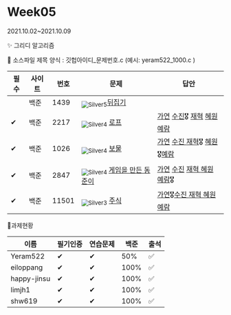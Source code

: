 <!-- tier 리스트 S -->

[Unrated]: https://user-images.githubusercontent.com/33937365/126247607-85783912-c11a-4d50-ac36-8cc7dcb75cd2.png
[Bronze5]: https://user-images.githubusercontent.com/33937365/126247611-e362d727-17a4-4737-a232-5827e185ab7c.png
[Bronze4]: https://user-images.githubusercontent.com/33937365/126247612-89cbc675-e1d4-43a2-950b-1cb014dca697.png
[Bronze3]: https://user-images.githubusercontent.com/33937365/126247613-b8408610-7bc4-40f8-804f-a30a45ddbb68.png
[Bronze2]: https://user-images.githubusercontent.com/33937365/126247614-d85dc6ff-a520-4c00-82bd-eb593b156bd8.png
[Bronze1]: https://user-images.githubusercontent.com/33937365/126247616-04b2ab30-9891-4b7b-8cb4-38e99b97e834.png
[Silver5]: https://user-images.githubusercontent.com/33937365/126247618-38c5c905-672b-4d75-808e-8a7d45ea577d.png
[Silver4]: https://user-images.githubusercontent.com/33937365/126247620-ba2d1b96-b0aa-4b88-80c5-71569c69bbc3.png
[Silver3]: https://user-images.githubusercontent.com/33937365/126247621-1b55b7f4-3a79-4348-8a63-f00c1813853e.png
[Silver2]: https://user-images.githubusercontent.com/33937365/126247622-a83b30a9-6618-4593-b775-6f6730afd3f6.png
[Silver1]: https://user-images.githubusercontent.com/33937365/126247625-8d82f8ab-6f95-4ef8-a243-be31f548596e.png
[Gold5]: https://user-images.githubusercontent.com/33937365/126247627-2979d4d5-915a-4c4e-adb7-c171f9bafe28.png
[Gold4]: https://user-images.githubusercontent.com/33937365/126247629-b24e1e24-4579-450f-bc3c-f166361091dd.png
[Gold3]: https://user-images.githubusercontent.com/33937365/126247630-80fb15af-debc-451d-a937-6c9c6bfa693b.png
[Gold2]: https://user-images.githubusercontent.com/33937365/126247633-7112f6a6-57da-4d1d-953f-5414ba8ffc3d.png
[Gold1]: https://user-images.githubusercontent.com/33937365/126247635-42bd3af9-e129-4379-b44a-22d75de3def6.png
[Platinum5]: https://user-images.githubusercontent.com/33937365/126247636-763e3bc4-43a9-4724-8ce1-c2288aecb636.png
[Platinum4]: https://user-images.githubusercontent.com/33937365/126247637-af30d243-2771-4966-b0bb-0901b9fd4989.png
[Platinum3]: https://user-images.githubusercontent.com/33937365/126247640-cfd654db-86d8-42a9-8d1b-0f3494758330.png
[Platinum2]: https://user-images.githubusercontent.com/33937365/126247641-3e60e9a6-5116-4005-a87d-bfb59969c87a.png
[Platinum1]: https://user-images.githubusercontent.com/33937365/126247643-23bba5ac-52c4-442a-a88a-2eb8998f6446.png
[Diamond5]: https://user-images.githubusercontent.com/33937365/126247645-870445bf-25d9-45ce-9c07-a25949ffad21.png
[Diamond4]: https://user-images.githubusercontent.com/33937365/126247646-b2d7e328-c205-448d-a5bf-c6294c07edaa.png
[Diamond3]: https://user-images.githubusercontent.com/33937365/126247647-db568f94-882f-410c-bd1b-63d49c87623c.png
[Diamond2]: https://user-images.githubusercontent.com/33937365/126247648-52f92f07-0fb9-4b1d-a344-6e9b81d81044.png
[Diamond1]: https://user-images.githubusercontent.com/33937365/126247649-4d068f63-f5e1-40df-910e-dceeb2b7de99.png
[Ruby5]: https://user-images.githubusercontent.com/33937365/126247652-94013ea7-9a96-4068-b922-01535c85801d.png
[Ruby4]: https://user-images.githubusercontent.com/33937365/126247655-a10f7077-6341-416e-938c-b500b7022aca.png
[Ruby3]: https://user-images.githubusercontent.com/33937365/126247656-d0e16a36-5080-4585-a465-4e4f5302beef.png
[Ruby2]: https://user-images.githubusercontent.com/33937365/126247659-1d249660-02a2-4a95-966f-074f99df70fe.png
[Ruby1]: https://user-images.githubusercontent.com/33937365/126247660-8e0d236d-eaef-42b3-8983-28f9e6c94ff9.png
<!-- tier 리스트 E -->

# Week05

2021.10.02~2021.10.09

✨ 그리디 알고리즘



📌 소스파일 제목 양식 :  깃헙아이디\_문제번호.c  (예시:  yeram522_1000.c )

| 필수 | 사이트 | 번호  | 문제                                                         | 답안                                                         |
| ---- | ------ | ----- | ------------------------------------------------------------ | ------------------------------------------------------------ |
|      | 백준   | 1439  | <sub>![Silver5]</sub>[뒤집기](https://www.acmicpc.net/problem/1439) |                                                              |
| ✔    | 백준   | 2217  | <sub>![Silver4]</sub> [로프](https://www.acmicpc.net/problem/2217) | [가연](https://github.com/SDC-GS-STUDY/21-autumn-datastructure-study/blob/main/week05/eiloppang/eiloppang_2217.cpp) [수진](https://github.com/SDC-GS-STUDY/21-autumn-datastructure-study/blob/main/week05/happy-jinsu/happy-jinsu_2217.cpp)🎖 [재혁](https://github.com/SDC-GS-STUDY/21-autumn-datastructure-study/blob/main/week05/limjh1/limjh1_2217.c) [혜원](https://github.com/SDC-GS-STUDY/21-autumn-datastructure-study/blob/main/week05/shw619/shw619_2217.c) [예람](https://github.com/SDC-GS-STUDY/21-autumn-datastructure-study/blob/main/week05/Yeram522/yeram522_2217_quick.cpp) |
| ✔    | 백준   | 1026  | <sub>![Silver4]</sub> [보물](https://www.acmicpc.net/problem/1026) | [가연](https://github.com/SDC-GS-STUDY/21-autumn-datastructure-study/blob/main/week05/eiloppang/eiloppang_1026.cpp) [수진 ](https://github.com/SDC-GS-STUDY/21-autumn-datastructure-study/blob/main/week05/happy-jinsu/happy-jinsu_1026.cpp)[재혁](https://github.com/SDC-GS-STUDY/21-autumn-datastructure-study/blob/main/week05/limjh1/limjh1_1026.c)🎖 [혜원](https://github.com/SDC-GS-STUDY/21-autumn-datastructure-study/commit/1196ed6cf7cd8b37b76247c30937063e660738e8)🎖[예람](https://github.com/SDC-GS-STUDY/21-autumn-datastructure-study/blob/main/week05/Yeram522/yeram522_1026.cpp) |
| ✔    | 백준   | 2847  | <sub>![Silver4] </sub>[게임을 만든 동준이](https://www.acmicpc.net/problem/2847) | [가연](https://github.com/SDC-GS-STUDY/21-autumn-datastructure-study/blob/main/week05/eiloppang/eiloppang_2847.cpp) [수진](https://github.com/SDC-GS-STUDY/21-autumn-datastructure-study/blob/main/week05/happy-jinsu/happy-jinsu_2847.cpp)  [재혁 ](https://github.com/SDC-GS-STUDY/21-autumn-datastructure-study/blob/main/week05/limjh1/limjh1_2847.c)[혜원](https://github.com/SDC-GS-STUDY/21-autumn-datastructure-study/blob/main/week05/shw619/shw619_2847.c) [예람]()🎖 |
| ✔    | 백준   | 11501 | <sub>![Silver3]</sub> [주식](https://www.acmicpc.net/problem/11501) | [가연](https://github.com/SDC-GS-STUDY/21-autumn-datastructure-study/blob/main/week05/eiloppang/eiloppang_11501.cpp)🎖[수진 ](https://github.com/SDC-GS-STUDY/21-autumn-datastructure-study/blob/main/week05/happy-jinsu/happy-jinsu_11501.cpp) [재혁 ](https://github.com/SDC-GS-STUDY/21-autumn-datastructure-study/commit/170aa3d14633fac77ebb3ac30b0a9bef22df55f3)[혜원](https://github.com/SDC-GS-STUDY/21-autumn-datastructure-study/blob/main/week05/shw619/shw619_11501.c) [예람]() |

📌과제현황

| 이름        | 필기인증 | 연습문제 | 백준 | 출석 |
| ----------- | -------- | -------- | ---- | ---- |
| Yeram522    | ✔        | ✔        | 50%  | ✅    |
| eiloppang   | ✔        | ✔        | 100% | ✅    |
| happy-jinsu | ✔        | ✔        | 100% | ✅    |
| limjh1      | ✔        | ✔        | 100% | ✅    |
| shw619      | ✔        | ✔        | 100% | ✅    |

